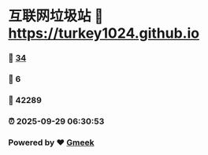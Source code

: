 # 互联网垃圾站 :link: https://turkey1024.github.io 
### :page_facing_up: [34](https://turkey1024.github.io/tag.html) 
### :speech_balloon: 6 
### :hibiscus: 42289 
### :alarm_clock: 2025-09-29 06:30:53 
### Powered by :heart: [Gmeek](https://github.com/Meekdai/Gmeek)
